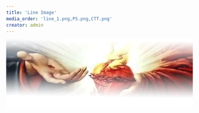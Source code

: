 ```yaml
---
title: 'Line Image'
media_order: 'line_1.png,PS.png,CTT.png'
creator: admin
---
```


![](ThanhTam.png?classes=img-fluid)